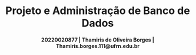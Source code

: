 
<h1 align="center"> Projeto e Administração de Banco de Dados </h1>

<h4 align="center">  20220020877 | Thamiris de Oliveira Borges | Thamiris.borges.111@ufrn.edu.br
 </h4>

